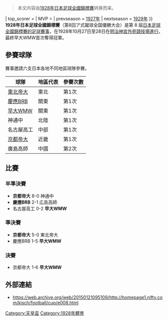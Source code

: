 > 本文内容由[1928年日本足球全國錦標賽](https://zh.wikipedia.org/wiki/1928年日本足球全國錦標賽)转换而来。


| top_scorer = | MVP = | prevseason = [1927年](../Page/1927年日本足球全國錦標賽.md "wikilink") | nextseason = [1929年](../Page/1929年日本足球全國錦標賽.md "wikilink") }} **1928年日本足球全國錦標賽**（<span lang="ja">第8回ア式蹴球全国優勝大会</span>）是第 8 屆[日本足球全國錦標賽的足球賽事](../Page/天皇杯.md "wikilink")，在1928年10月27日至28日在[明治神宮外苑競技場進行](https://zh.wikipedia.org/wiki/明治神宮外苑競技場 "wikilink")，最終早大WMW首次奪得冠軍。

## 參賽球隊

賽事邀請六支日本各地不同地區球隊參賽。

| 球隊                                                    | 地區代表 | 參賽次數 |
| ----------------------------------------------------- | ---- | ---- |
| [東北帝大](https://zh.wikipedia.org/wiki/東北大學 "wikilink") | 東北   | 第1次  |
| [慶應BRB](../Page/慶應義塾大學.md "wikilink")                 | 關東   | 第1次  |
| [早大WMW](../Page/早稻田大学.md "wikilink")                  | 關東   | 第1次  |
| 神通中                                                   | 北陸   | 第1次  |
| 名古屋高工                                                 | 中部   | 第1次  |
| [京都帝大](../Page/京都大学.md "wikilink")                    | 近畿   | 第1次  |
| 廣島高師                                                  | 中國   | 第2次  |

## 比賽

### 半準決賽

  - **京都帝大** 8-0 神通中
  - **慶應BRB** 2-1 広島高師
  - 名古屋高工 0-2 **早大WMW**

### 準決賽

  - **京都帝大** 5-0 東北帝大
  - 慶應BRB 1-5 **早大WMW**

### 決賽

  - 京都帝大 1-6 **早大WMW**

## 外部連結

  - <https://web.archive.org/web/20150121095109/http://homepage1.nifty.com/kisch/football/cup/e008.html>

[Category:天皇盃](https://zh.wikipedia.org/wiki/Category:天皇盃 "wikilink") [Category:1928年體育](https://zh.wikipedia.org/wiki/Category:1928年體育 "wikilink")